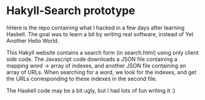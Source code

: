 # Hakyll-Search prototype

hHere is the repo containing what I hacked in a few days after learning Haskell. The goal was to learn a bit by writing real software, instead of Yet Another Hello World.

This Hakyll website contains a search form (in search.html) using only client side code. The Javascript code downloads a JSON file containing a mapping word -> array of indexes, and another JSON file containing an array of URLs. When searching for a word, we look for the indexes, and get the URLs corresponding to these indexes in the second file.

The Haskell code may be a bit ugly, but I had lots of fun writing it :)
